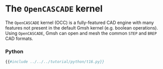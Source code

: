 # The `OpenCASCADE` kernel

The `OpenCASCADE` kernel (OCC) is a fully-featured CAD engine with many features not present in the default Gmsh kernel (e.g. boolean operations). Using `OpenCASCADE`, Gmsh can open and mesh the common `STEP` and `BREP` CAD formats.

### Python
```python
{{#include ../../../tutorial/python/t16.py}}
```
